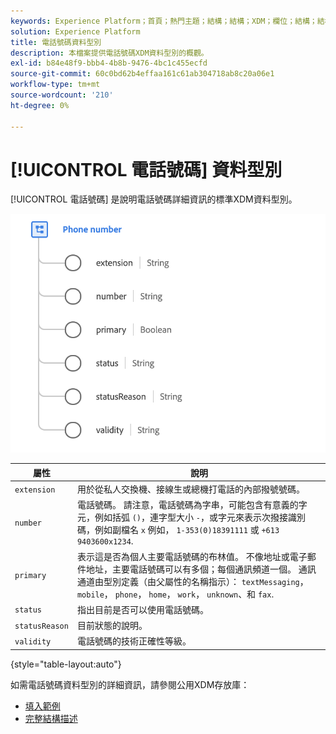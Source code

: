 ```yaml
---
keywords: Experience Platform；首頁；熱門主題；結構；結構；XDM；欄位；結構；結構；電話號碼；xdm：phoneNumber；資料型別；資料型別；
solution: Experience Platform
title: 電話號碼資料型別
description: 本檔案提供電話號碼XDM資料型別的概觀。
exl-id: b84e48f9-bbb4-4b8b-9476-4bc1c455ecfd
source-git-commit: 60c0bd62b4effaa161c61ab304718ab8c20a06e1
workflow-type: tm+mt
source-wordcount: '210'
ht-degree: 0%

---
```


# [!UICONTROL 電話號碼] 資料型別

[!UICONTROL 電話號碼] 是說明電話號碼詳細資訊的標準XDM資料型別。

<img src="../images/data-types/phone-number.png" width="600" /><br />

| 屬性 | 說明 |
| --- | --- |
| `extension` | 用於從私人交換機、接線生或總機打電話的內部撥號號碼。 |
| `number` | 電話號碼。 請注意，電話號碼為字串，可能包含有意義的字元，例如括弧 `()`，連字型大小 `-`，或字元來表示次撥接識別碼，例如副檔名 `x` 例如， `1-353(0)18391111` 或 `+613 9403600x1234`. |
| `primary` | 表示這是否為個人主要電話號碼的布林值。 不像地址或電子郵件地址，主要電話號碼可以有多個；每個通訊頻道一個。 通訊通道由型別定義（由父屬性的名稱指示）： `textMessaging`， `mobile`， `phone`， `home`， `work`， `unknown`、和 `fax`. |
| `status` | 指出目前是否可以使用電話號碼。 |
| `statusReason` | 目前狀態的說明。 |
| `validity` | 電話號碼的技術正確性等級。 |

{style="table-layout:auto"}

如需電話號碼資料型別的詳細資訊，請參閱公用XDM存放庫：

* [填入範例](https://github.com/adobe/xdm/blob/master/components/datatypes/demographic/phonenumber.example.1.json)
* [完整結構描述](https://github.com/adobe/xdm/blob/master/components/datatypes/demographic/phonenumber.schema.json)
